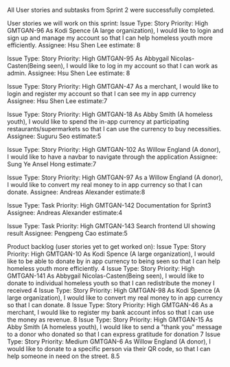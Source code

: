 All User stories and subtasks from Sprint 2 were successfully completed.

User stories we will work on this sprint:
Issue Type: Story
Priority: High
GMTGAN-96
As Kodi Spence (A large organization), I would like to login and sign up and manage my account so that I can help homeless youth more efficiently.
Assignee: Hsu Shen Lee
estimate: 8

Issue Type: Story
Priority: High
GMTGAN-95
As Abbygail Nicolas-Casten(Being seen), I would like to log in my account so that I can work as admin.
Assignee: Hsu Shen Lee
estimate: 8

Issue Type: Story
Priority: High
GMTGAN-47
As a merchant, I would like to login and register my account so that I can see my in app currency
Assignee: Hsu Shen Lee
estimate:7

Issue Type: Story
Priority: High
GMTGAN-18
As Abby Smith (A homeless youth), I would like to spend the in-app currency at participating restaurants/supermarkets so that I can use the currency to buy necessities.
Assignee: Suguru Seo
estimate:5

Issue Type: Story
Priority: High
GMTGAN-102
As Willow England (A donor), I would like to have a navbar to navigate through the application
Assignee: Sung Ye Ansel Hong
estimate:7

Issue Type: Story
Priority: High
GMTGAN-97
As a Willow England (A donor), I would like to convert my real money to in app currency so that I can donate.
Assignee: Andreas Alexander
estimate:8

Issue Type: Task
Priority: High
GMTGAN-142
Documentation for Sprint3
Assignee: Andreas Alexander
estimate:4

Issue Type: Task
Priority: High
GMTGAN-143
Search frontend UI showing result
Assignee: Pengpeng Cao
estimate:5

Product backlog (user stories yet to get worked on):
Issue Type: Story
Priority: High
GMTGAN-10
As Kodi Spence (A large organization), I would like to be able to donate by in app currency to being seen so that I can help homeless youth more efficiently.
4
Issue Type: Story
Priority: High
GMTGAN-141
As Abbygail Nicolas-Casten(Being seen), I would like to donate to individual homeless youth so that I can redistribute the money I received
4
Issue Type: Story
Priority: High
GMTGAN-98
As Kodi Spence (A large organization), I would like to convert my real money to in app currency so that I can donate.
8
Issue Type: Story
Priority: High
GMTGAN-46
As a merchant, I would like to register my bank account infos so that I can use the money as revenue.
8
Issue Type: Story
Priority: High
GMTGAN-15
As Abby Smith (A homeless youth), I would like to send a "thank you" message to a donor who donated so that I can express gratitude for donation
7
Issue Type: Story
Priority: Medium
GMTGAN-6
As Willow England (A donor), I would like to donate to a specific person via their QR code, so that I can help someone in need on the street.
8.5
